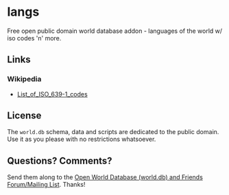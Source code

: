 # langs

Free open public domain world database addon - languages of the world w/ iso codes 'n' more.


## Links

### Wikipedia

- [List_of_ISO_639-1_codes](http://en.wikipedia.org/wiki/List_of_ISO_639-1_codes)


## License

The `world.db` schema, data and scripts are dedicated to the public domain.
Use it as you please with no restrictions whatsoever.


## Questions? Comments?

Send them along to the [Open World Database (world.db) and Friends Forum/Mailing List](http://groups.google.com/group/openmundi). 
Thanks!
